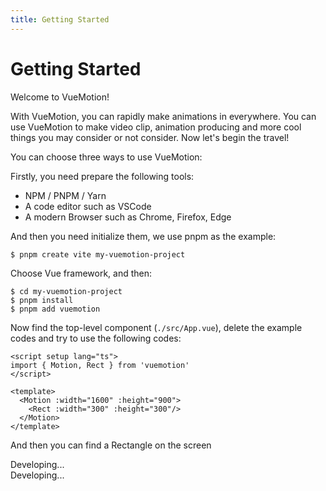 ```yaml
---
title: Getting Started
---
```


# Getting Started

Welcome to VueMotion!

With VueMotion, you can rapidly make animations in everywhere. You can use VueMotion to make video clip, animation producing and more cool things you may consider or not consider. Now let's begin the travel!

You can choose three ways to use VueMotion:

<script setup>
import Choose from './.vitepress/components/Choose.vue'
import { provide, ref } from 'vue'

const current = ref()

provide('current', current)
</script>

<Choose/>

<div v-if="current === 'browser'">
Firstly, you need prepare the following tools:

- NPM / PNPM / Yarn
- A code editor such as VSCode
- A modern Browser such as Chrome, Firefox, Edge

And then you need initialize them, we use pnpm as the example:

```shell
$ pnpm create vite my-vuemotion-project
```

Choose Vue framework, and then:

```shell
$ cd my-vuemotion-project
$ pnpm install
$ pnpm add vuemotion
```

Now find the top-level component (`./src/App.vue`), delete the example codes and try to use the following codes:

```vue
<script setup lang="ts">
import { Motion, Rect } from 'vuemotion'
</script>

<template>
  <Motion :width="1600" :height="900">
    <Rect :width="300" :height="300"/>
  </Motion>
</template>
```

And then you can find a Rectangle on the screen
</div>

<div v-if="current === 'location'">
Developing...
</div>

<div v-if="current === 'studio'">
Developing...
</div>
